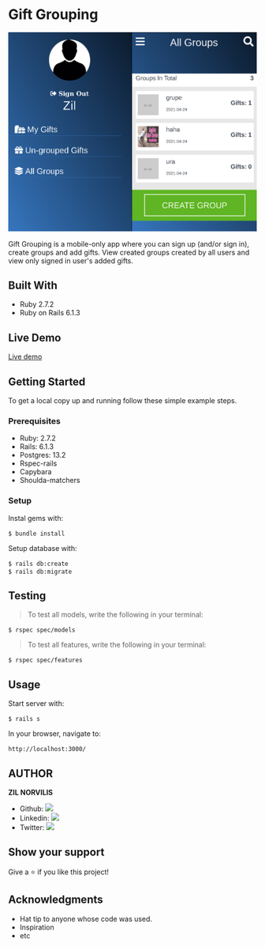 # Gift Grouping

![screenshot](./app_screenshot.png)

Gift Grouping is a mobile-only app where you can sign up (and/or sign in), create groups and add gifts. View created groups created by all users and view only signed in user's added gifts.

## Built With

- Ruby 2.7.2
- Ruby on Rails 6.1.3

## Live Demo

[Live demo](https://grouping-app.herokuapp.com)

## Getting Started

To get a local copy up and running follow these simple example steps.

### Prerequisites

- Ruby: 2.7.2 
- Rails: 6.1.3
- Postgres: 13.2
- Rspec-rails
- Capybara
- Shoulda-matchers

### Setup

Instal gems with:

```
$ bundle install
```

Setup database with:

```
$ rails db:create
$ rails db:migrate
```

## Testing

> To test all models, write the following in your terminal:

```
$ rspec spec/models
```

> To test all features, write the following in your terminal:

```
$ rspec spec/features
```


## Usage

Start server with:

```
$ rails s
```

 In your browser, navigate to: 
 ```
 http://localhost:3000/
 ```

## AUTHOR

**ZIL NORVILIS**

- Github: [![](https://img.shields.io/badge/GitHub-100000?style=for-the-badge&logo=github&logoColor=white)](https://github.com/zilton7)
- Linkedin: [![](https://img.shields.io/badge/LinkedIn-0077B5?style=for-the-badge&logo=linkedin&logoColor=white)](https://www.linkedin.com/in/zil-norvilis/)
- Twitter: [![](https://img.shields.io/badge/Twitter-1DA1F2?style=for-the-badge&logo=twitter&logoColor=white)](https://twitter.com/devnor7)


## Show your support

Give a ⭐️ if you like this project!

## Acknowledgments

- Hat tip to anyone whose code was used.
- Inspiration
- etc

